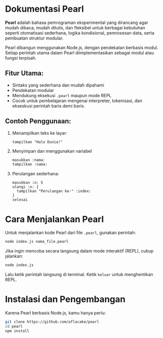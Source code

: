 # Dokumentasi Pearl
**Pearl** adalah bahasa pemrograman eksperimental yang dirancang agar mudah dibaca, mudah ditulis, dan fleksibel untuk berbagai kebutuhan seperti otomatisasi sederhana, logika kondisional, pemrosesan data, serta pembuatan struktur modular.

Pearl dibangun menggunakan Node.js, dengan pendekatan berbasis modul. Setiap perintah utama dalam Pearl diimplementasikan sebagai modul atau fungsi terpisah.

## Fitur Utama:
- Sintaks yang sederhana dan mudah dipahami
- Pendekatan modular
- Mendukung eksekusi `.pearl` maupun mode REPL
- Cocok untuk pembelajaran mengenai interpreter, tokenisasi, dan ekseskusi perintah baris demi baris.

## Contoh Penggunaan:
1. Menampilkan teks ke layar:
   ```pearl
   tampilkan "Halo Dunia!"
   ```
2. Menyimpan dan menggunakan variabel
   ```bash
   masukkan :nama:
   tampilkan :nama:
   ```
4. Perulangan sederhana:
   ``` pearl
   masukkan :n: 5
   ulangi :n: {
     tampilkan "Perulangan ke-" :index:
   }
   selesai
   ```

# Cara Menjalankan Pearl
Untuk menjalankan kode Pearl dari file `.pearl`, gunakan perintah:
```bash
node index.js nama_file.pearl
```

Jika ingin mencoba secara langsung dalam mode interaktif (REPL), cukup jalankan:
```bash
node index.js
```
Lalu ketik perintah langsung di terminal. Ketik `keluar` untuk menghentikan REPL.

# Instalasi dan Pengembangan
Karena Pearl berbasis Node.js, kamu hanya perlu:
```bash
git clone https://github.com/aflacake/pearl
cd pearl
npm install
```
